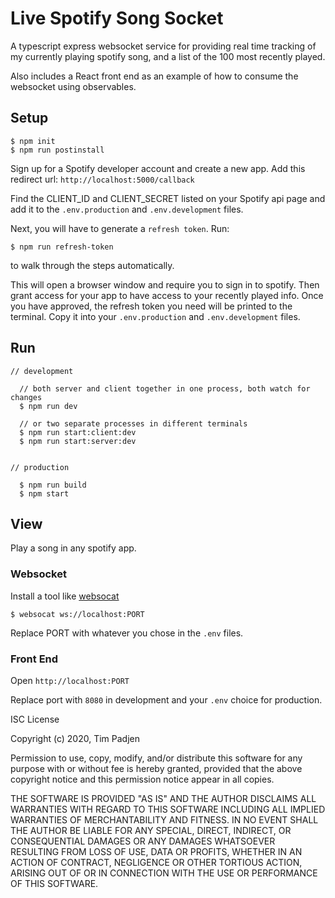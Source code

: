 # Live Spotify Song Socket

A typescript express websocket service for providing real time tracking of my currently playing spotify song, and a list of the 100 most recently played.

Also includes a React front end as an example of how to consume the websocket using observables.

## Setup

```
$ npm init
$ npm run postinstall
```

Sign up for a Spotify developer account and create a new app.
Add this redirect url: `http://localhost:5000/callback`

Find the CLIENT_ID and CLIENT_SECRET listed on your Spotify api page and add it to the `.env.production` and `.env.development` files.

Next, you will have to generate a `refresh token`. Run:
```
$ npm run refresh-token
```
to walk through the steps automatically.

This will open a browser window and require you to sign in to spotify.
Then grant access for your app to have access to your recently played info.
Once you have approved, the refresh token you need will be printed to the terminal.
Copy it into your `.env.production` and `.env.development` files.

## Run

```
// development

  // both server and client together in one process, both watch for changes
  $ npm run dev

  // or two separate processes in different terminals
  $ npm run start:client:dev
  $ npm run start:server:dev


// production

  $ npm run build
  $ npm start
```

## View

Play a song in any spotify app.

### Websocket

Install a tool like [websocat](https://github.com/vi/websocat)

```
$ websocat ws://localhost:PORT
```

Replace PORT with whatever you chose in the `.env` files.

### Front End

Open `http://localhost:PORT`

Replace port with `8080` in development and your `.env` choice for production.


ISC License

Copyright (c) 2020, Tim Padjen

Permission to use, copy, modify, and/or distribute this software for any
purpose with or without fee is hereby granted, provided that the above
copyright notice and this permission notice appear in all copies.

THE SOFTWARE IS PROVIDED "AS IS" AND THE AUTHOR DISCLAIMS ALL WARRANTIES
WITH REGARD TO THIS SOFTWARE INCLUDING ALL IMPLIED WARRANTIES OF
MERCHANTABILITY AND FITNESS. IN NO EVENT SHALL THE AUTHOR BE LIABLE FOR
ANY SPECIAL, DIRECT, INDIRECT, OR CONSEQUENTIAL DAMAGES OR ANY DAMAGES
WHATSOEVER RESULTING FROM LOSS OF USE, DATA OR PROFITS, WHETHER IN AN
ACTION OF CONTRACT, NEGLIGENCE OR OTHER TORTIOUS ACTION, ARISING OUT OF
OR IN CONNECTION WITH THE USE OR PERFORMANCE OF THIS SOFTWARE.